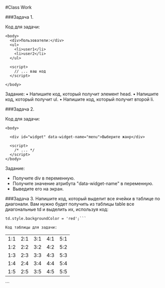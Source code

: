 #Class Work 

###Задача 1. 

Код для задачи: 
```
<body>
  <div>Пользователи:</div>
  <ul>
    <li>user1</li>
    <li>user2</li>
  </ul>

  <script>
    // ... ваш код
  </script>

</body>

``` 
Задание: 
•	Напишите код, который получит элемент head.
•	Напишите код, который получит ul.
•	Напишите код, который получит второй li. 


###Задача 2.  

Код для  задачи: 

```
<body>

  <div id="widget" data-widget-name="menu">Выберите жанр</div>

  <script>
    /* ... */
  </script>
</body>
```
Задание: 
* Получите div в переменную.
* Получите значение атрибута "data-widget-name" в переменную.
* Выведите его на экран.

###Задача 3. 
Напишите код, который выделит все ячейки в таблице по диагонали.
Вам нужно будет получить из таблицы table все диагональные td и выделить их, используя код:
```// в переменной td DOM-элемент для тега <td>
td.style.backgroundColor = 'red';```

Код таблицы для задачи: 
```
  <table>
    <tr>
      <td>1:1</td>
      <td>2:1</td>
      <td>3:1</td>
      <td>4:1</td>
      <td>5:1</td>
    </tr>
    <tr>
      <td>1:2</td>
      <td>2:2</td>
      <td>3:2</td>
      <td>4:2</td>
      <td>5:2</td>
    </tr>
    <tr>
      <td>1:3</td>
      <td>2:3</td>
      <td>3:3</td>
      <td>4:3</td>
      <td>5:3</td>
    </tr>
    <tr>
      <td>1:4</td>
      <td>2:4</td>
      <td>3:4</td>
      <td>4:4</td>
      <td>5:4</td>
    </tr>
    <tr>
      <td>1:5</td>
      <td>2:5</td>
      <td>3:5</td>
      <td>4:5</td>
      <td>5:5</td>
    </tr>
  </table> 
```




